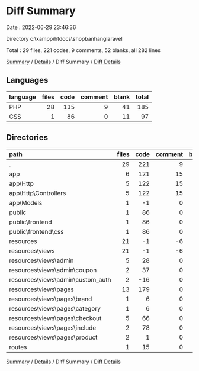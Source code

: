 # Diff Summary

Date : 2022-06-29 23:46:36

Directory c:\\xampp\\htdocs\\shopbanhanglaravel

Total : 29 files,  221 codes, 9 comments, 52 blanks, all 282 lines

[Summary](results.md) / [Details](details.md) / Diff Summary / [Diff Details](diff-details.md)

## Languages
| language | files | code | comment | blank | total |
| :--- | ---: | ---: | ---: | ---: | ---: |
| PHP | 28 | 135 | 9 | 41 | 185 |
| CSS | 1 | 86 | 0 | 11 | 97 |

## Directories
| path | files | code | comment | blank | total |
| :--- | ---: | ---: | ---: | ---: | ---: |
| . | 29 | 221 | 9 | 52 | 282 |
| app | 6 | 121 | 15 | 23 | 159 |
| app\\Http | 5 | 122 | 15 | 23 | 160 |
| app\\Http\\Controllers | 5 | 122 | 15 | 23 | 160 |
| app\\Models | 1 | -1 | 0 | 0 | -1 |
| public | 1 | 86 | 0 | 11 | 97 |
| public\\frontend | 1 | 86 | 0 | 11 | 97 |
| public\\frontend\\css | 1 | 86 | 0 | 11 | 97 |
| resources | 21 | -1 | -6 | 15 | 8 |
| resources\\views | 21 | -1 | -6 | 15 | 8 |
| resources\\views\\admin | 5 | 28 | 0 | 3 | 31 |
| resources\\views\\admin\\coupon | 2 | 37 | 0 | 1 | 38 |
| resources\\views\\admin\\custom_auth | 2 | -16 | 0 | 2 | -14 |
| resources\\views\\pages | 13 | 179 | 0 | 24 | 203 |
| resources\\views\\pages\\brand | 1 | 6 | 0 | 2 | 8 |
| resources\\views\\pages\\category | 1 | 6 | 0 | 3 | 9 |
| resources\\views\\pages\\checkout | 5 | 66 | 0 | 3 | 69 |
| resources\\views\\pages\\include | 2 | 78 | 0 | 9 | 87 |
| resources\\views\\pages\\product | 2 | 1 | 0 | 4 | 5 |
| routes | 1 | 15 | 0 | 3 | 18 |

[Summary](results.md) / [Details](details.md) / Diff Summary / [Diff Details](diff-details.md)